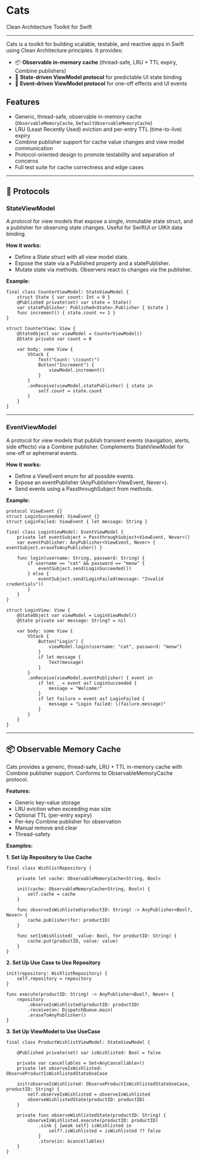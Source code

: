# Cats

Clean Architecture Toolkit for Swift

---

Cats is a toolkit for building scalable, testable, and reactive apps in Swift using Clean Architecture principles. It provides:

- 📦 **Observable in-memory cache** (thread-safe, LRU + TTL expiry, Combine publishers)
- 🎯 **State-driven ViewModel protocol** for predictable UI state binding
- 🚦 **Event-driven ViewModel protocol** for one-off effects and UI events

## Features

- Generic, thread-safe, observable in-memory cache (`ObservableMemoryCache`, `DefaultObservableMemoryCache`)
- LRU (Least Recently Used) eviction and per-entry TTL (time-to-live) expiry
- Combine publisher support for cache value changes and view model communication
- Protocol-oriented design to promote testability and separation of concerns
- Full test suite for cache correctness and edge cases

---

## 🧩 Protocols

### StateViewModel

A protocol for view models that expose a single, immutable state struct, and a publisher for observing state changes. Useful for SwiftUI or UIKit data binding.

**How it works:**
- Define a State struct with all view model state.
- Expose the state via a Published property and a statePublisher.
- Mutate state via methods. Observers react to changes via the publisher.

**Example:**
```
final class CounterViewModel: StateViewModel {
    struct State { var count: Int = 0 }
    @Published private(set) var state = State()
    var statePublisher: Published<State>.Publisher { $state }
    func increment() { state.count += 1 }
}

struct CounterView: View {
    @StateObject var viewModel = CounterViewModel()
    @State private var count = 0

    var body: some View {
        VStack {
            Text("Count: \(count)")
            Button("Increment") {
                viewModel.increment()
            }
        }
        .onReceive(viewModel.statePublisher) { state in
            self.count = state.count
        }
    }
}
```
---

### EventViewModel

A protocol for view models that publish transient events (navigation, alerts, side effects) via a Combine publisher. Complements StateViewModel for one-off or ephemeral events.

**How it works:**
- Define a ViewEvent enum for all possible events.
- Expose an eventPublisher (AnyPublisher<ViewEvent, Never>).
- Send events using a PassthroughSubject from methods.

**Example:**
```
protocol ViewEvent {}
struct LoginSucceeded: ViewEvent {}
struct LoginFailed: ViewEvent { let message: String }

final class LoginViewModel: EventViewModel {
    private let eventSubject = PassthroughSubject<ViewEvent, Never>()
    var eventPublisher: AnyPublisher<ViewEvent, Never> { eventSubject.eraseToAnyPublisher() }

    func login(username: String, password: String) {
        if username == "cat" && password == "meow" {
            eventSubject.send(LoginSucceeded())
        } else {
            eventSubject.send(LoginFailed(message: "Invalid credentials"))
        }
    }
}

struct LoginView: View {
    @StateObject var viewModel = LoginViewModel()
    @State private var message: String? = nil

    var body: some View {
        VStack {
            Button("Login") {
                viewModel.login(username: "cat", password: "meow")
            }
            if let message {
                Text(message)
            }
        }
        .onReceive(viewModel.eventPublisher) { event in
            if let _ = event as? LoginSucceeded {
                message = "Welcome!"
            }
            if let failure = event as? LoginFailed {
                message = "Login failed: \(failure.message)"
            }
        }
    }
}
```

---

## 📦 Observable Memory Cache

Cats provides a generic, thread-safe, LRU + TTL in-memory cache with Combine publisher support. Conforms to ObservableMemoryCache protocol.

**Features:**
- Generic key-value storage
- LRU eviction when exceeding max size
- Optional TTL (per-entry expiry)
- Per-key Combine publisher for observation
- Manual remove and clear
- Thread-safety

**Examples:**

**1. Set Up Repository to Use Cache**
```
final class WishlistRepository {

    private let cache: ObservableMemoryCache<String, Bool>

    init(cache: ObservableMemoryCache<String, Bool>) {
        self.cache = cache
    }

    func observeIsWishlisted(productID: String) -> AnyPublisher<Bool?, Never> {
        cache.publisher(for: productID)
    }

    func setIsWishlisted(_ value: Bool, for productID: String) {
        cache.put(productID, value: value)
    }
}
```

**2. Set Up Use Case to Use Repository**
```
init(repository: WishlistRepository) {
    self.repository = repository
}

func execute(productID: String) -> AnyPublisher<Bool?, Never> {
    repository
        .observeIsWishlisted(productID: productID)
        .receive(on: DispatchQueue.main)
        .eraseToAnyPublisher()
}
```

**3. Set Up ViewModel to Use UseCase**

```
final class ProductWishlistViewModel: StateViewModel {

    @Published private(set) var isWishlisted: Bool = false

    private var cancellables = Set<AnyCancellable>()
    private let observeIsWishlisted: ObserveProductIsWishlistedStateUseCase

    init(observeIsWishlisted: ObserveProductIsWishlistedStateUseCase, productID: String) {
        self.observeIsWishlisted = observeIsWishlisted
        observeWishlistedState(productID: productID)
    }

    private func observeWishlistedState(productID: String) {
        observeIsWishlisted.execute(productID: productID)
            .sink { [weak self] isWishlisted in
                self?.isWishlisted = isWishlisted ?? false
            }
            .store(in: &cancellables)
    }
}
```
